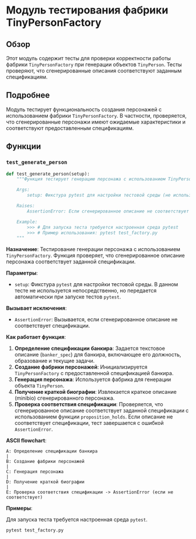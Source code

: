 # Модуль тестирования фабрики TinyPersonFactory

## Обзор

Этот модуль содержит тесты для проверки корректности работы фабрики `TinyPersonFactory` при генерации объектов `TinyPerson`. Тесты проверяют, что сгенерированные описания соответствуют заданным спецификациям.

## Подробнее

Модуль тестирует функциональность создания персонажей с использованием фабрики `TinyPersonFactory`. В частности, проверяется, что сгенерированные персонажи имеют ожидаемые характеристики и соответствуют предоставленным спецификациям.

## Функции

### `test_generate_person`

```python
def test_generate_person(setup):
    """Функция тестирует генерацию персонажа с использованием TinyPersonFactory.

    Args:
        setup: Фикстура pytest для настройки тестовой среды (не используется в теле функции).

    Raises:
        AssertionError: Если сгенерированное описание не соответствует спецификации.

    Example:
        >>> # Для запуска теста требуется настроенная среда pytest
        >>> # Пример использования: pytest test_factory.py
    """
```

**Назначение**: Тестирование генерации персонажа с использованием `TinyPersonFactory`. Функция проверяет, что сгенерированное описание персонажа соответствует заданной спецификации.

**Параметры**:
- `setup`: Фикстура `pytest` для настройки тестовой среды. В данном тесте не используется непосредственно, но передается автоматически при запуске тестов `pytest`.

**Вызывает исключения**:
- `AssertionError`: Вызывается, если сгенерированное описание не соответствует спецификации.

**Как работает функция**:
1. **Определение спецификации банкира**: Задается текстовое описание (`banker_spec`) для банкира, включающее его должность, образование и текущие задачи.
2. **Создание фабрики персонажей**: Инициализируется `TinyPersonFactory` с предоставленной спецификацией банкира.
3. **Генерация персонажа**: Используется фабрика для генерации объекта `TinyPerson`.
4. **Получение краткой биографии**: Извлекается краткое описание (minibio) сгенерированного персонажа.
5. **Проверка соответствия спецификации**: Проверяется, что сгенерированное описание соответствует заданной спецификации с использованием функции `proposition_holds`. Если описание не соответствует спецификации, тест завершается с ошибкой `AssertionError`.

**ASCII flowchart**:

```
A: Определение спецификации банкира
|
B: Создание фабрики персонажей
|
C: Генерация персонажа
|
D: Получение краткой биографии
|
E: Проверка соответствия спецификации -> AssertionError (если не соответствует)
```

**Примеры**:

Для запуска теста требуется настроенная среда `pytest`.
```bash
pytest test_factory.py